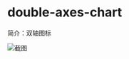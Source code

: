 # double-axes-chart

简介：双轴图标

![截图](https://unpkg.com/@icedesign/double-axes-chart-block/screenshot.png)
